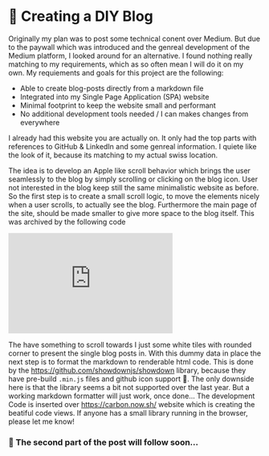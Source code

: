 # :tada: Creating a DIY Blog

Originally my plan was to post some technical conent over Medium. But due to the paywall which was introduced and the genreal development of the Medium platform, I looked around for an alternative. I found nothing really matching to my requirements, which as so often mean I will do it on my own. My requiements and goals for this project are the following:

* Able to create blog-posts directly from a markdown file
* Integrated into my Single Page Application (SPA) website
* Minimal footprint to keep the website small and performant
* No additional development tools needed / I can makes changes from everywhere

I already had this website you are actually on. It only had the top parts with references to GitHub & LinkedIn and some genreal information. I quiete like the look of it, because its matching to my actual swiss location. 

The idea is to develop an Apple like scroll behavior which brings the user seamlessly to the blog by simply scrolling or clicking on the blog icon. User not interested in the blog keep still the same minimalistic website as before. So the first step is to create a small scroll logic, to move the elements nicely when a user scrolls, to actually see the blog. Furthermore the main page of the site, should be made smaller to give more space to the blog itself. This was archived by the following code

<div class="code"><iframe
  src="https://carbon.now.sh/embed/5sOxoxtcdsDkvpkVsNrB"
  style="width: 327px; height: 200px; border:0; transform: scale(1); overflow:hidden;"
  sandbox="allow-scripts allow-same-origin">
</iframe></div>

The have something to scroll towards I just some white tiles with rounded corner to present the single blog posts in. With this dummy data in place the next step is to format the markdown to renderable html code. This is done by the <https://github.com/showdownjs/showdown> library, because they have pre-build `.min.js` files and github icon support :muscle:. The only downside here is that the library seems a bit not supported over the last year. But a working markdown formatter will just work, once done... The development Code is inserted over <https://carbon.now.sh/> website which is creating the beatiful code views. If anyone has a small library running in the browser, please let me know!



### :construction: The second part of the post will follow soon...
